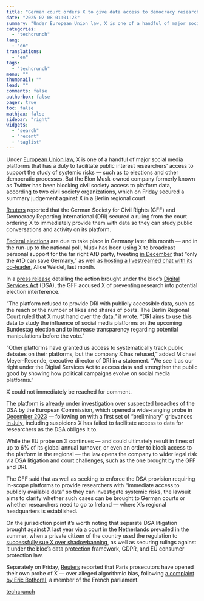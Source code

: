 ```yaml
---
title: "German court orders X to give data access to democracy researchers ahead of federal elections"
date: "2025-02-08 01:01:23"
summary: "Under European Union law, X is one of a handful of major social media platforms that has a duty to facilitate public interest researchers’ access to support the study of systemic risks — such as to elections and other democratic processes. But the Elon Musk-owned company formerly known as Twitter..."
categories:
  - "techcrunch"
lang:
  - "en"
translations:
  - "en"
tags:
  - "techcrunch"
menu: ""
thumbnail: ""
lead: ""
comments: false
authorbox: false
pager: true
toc: false
mathjax: false
sidebar: "right"
widgets:
  - "search"
  - "recent"
  - "taglist"
---
```


Under [European Union law](https://techcrunch.com/2024/02/16/eu-dsa-psa/), X is one of a handful of major social media platforms that has a duty to facilitate public interest researchers’ access to support the study of systemic risks — such as to elections and other democratic processes. But the Elon Musk-owned company formerly known as Twitter has been blocking civil society access to platform data, according to two civil society organizations, which on Friday secured a summary judgement against X in a Berlin regional court.

[Reuters](https://www.reuters.com/world/europe/german-civil-activists-claim-victory-case-against-musks-x-2025-02-07/) reported that the German Society for Civil Rights (GFF) and Democracy Reporting International (DRI) secured a ruling from the court ordering X to immediately provide them with data so they can study public conversations and activity on its platform.

[Federal elections](https://en.wikipedia.org/wiki/2025_German_federal_election) are due to take place in Germany later this month — and in the run-up to the national poll, Musk has been using X to broadcast personal support for the far right AfD party, tweeting [in December](https://x.com/elonmusk/status/1869986946031988780) that “only the AfD can save Germany,” as well as [hosting a livestreamed chat with its co-leader](https://apnews.com/article/germany-elon-musk-afd-alice-weidel-521a8fb77250ee0f354fa4e76c1ce63d), Alice Weidel, last month.

In a [press release](https://freiheitsrechte.org/en/themen/digitale-grundrechte/x) detailing the action brought under the bloc’s [Digital Services Act](https://techcrunch.com/2024/02/16/eu-dsa-psa/) (DSA), the GFF accused X of preventing research into potential election interference.

“The platform refused to provide DRI with publicly accessible data, such as the reach or the number of likes and shares of posts. The Berlin Regional Court ruled that X must hand over the data,” it wrote. “DRI aims to use this data to study the influence of social media platforms on the upcoming Bundestag election and to increase transparency regarding potential manipulations before the vote.”

“Other platforms have granted us access to systematically track public debates on their platforms, but the company X has refused,” added Michael Meyer-Resende, executive director of DRI in a statement. “We see it as our right under the Digital Services Act to access data and strengthen the public good by showing how political campaigns evolve on social media platforms.”

X could not immediately be reached for comment.

The platform is already under investigation over suspected breaches of the DSA by the European Commission, which opened a wide-ranging probe in [December 2023](https://techcrunch.com/2023/12/18/x-dsa-probe/) — following on with a first set of “preliminary” grievances [in July](https://techcrunch.com/2024/07/12/europe-confirms-first-clutch-of-dsa-grievances-on-elon-musks-x/), including suspicions X has failed to facilitate access to data for researchers as the DSA obliges it to.

While the EU probe on X continues — and could ultimately result in fines of up to 6% of its global annual turnover, or even an order to block access to the platform in the regional — the law opens the company to wider legal risk via DSA litigation and court challenges, such as the one brought by the GFF and DRI.

The GFF said that as well as seeking to enforce the DSA provision requiring in-scope platforms to provide researchers with “immediate access to publicly available data” so they can investigate systemic risks, the lawsuit aims to clarify whether such cases can be brought to German courts or whether researchers need to go to Ireland — where X’s regional headquarters is established.

On the jurisdiction point it’s worth noting that separate DSA litigation brought against X last year via a court in the Netherlands prevailed in the summer, when a private citizen of the country used the regulation to [successfully sue X over shadowbanning](https://techcrunch.com/2024/07/12/more-bad-news-for-elon-musk-after-x-users-legal-challenge-to-shadowban-prevails/), as well as securing rulings against it under the bloc’s data protection framework, GDPR, and EU consumer protection law.

Separately on Friday, [Reuters](https://www.reuters.com/world/europe/paris-prosecutors-probing-musks-x-over-alleged-algorithmic-distortions-2025-02-07/) reported that Paris prosecutors have opened their own probe of X — over alleged algorithmic bias, following [a complaint by Eric Bothorel](https://www.lecanardenchaine.fr/police-justice/50076-la-justice-francaise-enquete-sur-musk-et-x), a member of the French parliament.

[techcrunch](https://techcrunch.com/2025/02/07/german-court-orders-x-to-give-data-access-to-democracy-researchers-ahead-of-federal-elections/)
